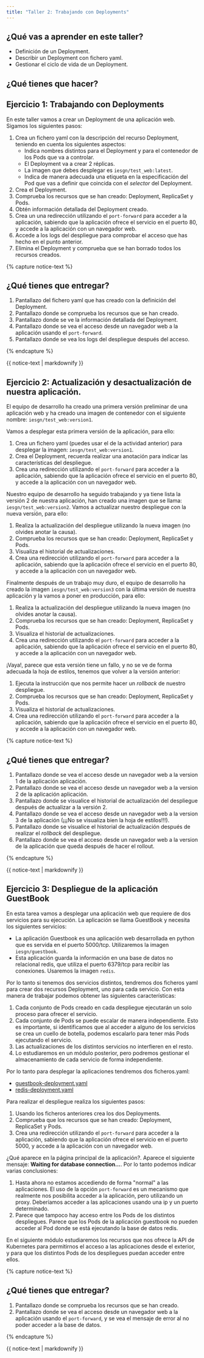 ```yaml
---
title: "Taller 2: Trabajando con Deployments"
---
```


## ¿Qué vas a aprender en este taller?

* Definición de un Deployment.
* Describir un Deployment con fichero yaml.
* Gestionar el ciclo de vida de un Deployment.

## ¿Qué tienes que hacer?

## Ejercicio 1: Trabajando con Deployments

En este taller vamos a crear un Deployment de una aplicación web. Sigamos los siguientes pasos:

1. Crea un fichero yaml con la descripción del recurso Deployment, teniendo en cuenta los siguientes aspectos:
    * Indica nombres distintos para el Deployment y para el contenedor de los Pods que va a controlar.
    * El Deployment va a crear 2 réplicas.
    * La imagen que debes desplegar es `iesgn/test_web:latest`.
    * Indica de manera adecuada una etiqueta en la especificación del Pod que vas a definir que coincida con el *selector* del Deployment.
2. Crea el Deployment.
3. Comprueba los recursos que se han creado: Deployment, ReplicaSet y Pods.
4. Obtén información detallada del Deployment creado.
5. Crea un una redirección utilizando el `port-forward` para acceder a la aplicación, sabiendo que la aplicación ofrece el servicio en el puerto 80, y accede a la aplicación con un navegador web.
6. Accede  a los logs del despliegue para comprobar el acceso que has hecho en el punto anterior.
7. Elimina el Deployment y comprueba que se han borrado todos los recursos creados.

{% capture notice-text %}
## ¿Qué tienes que entregar?

1. Pantallazo del fichero yaml que has creado con la definición del Deployment. 
2. Pantallazo donde se comprueba los recursos que se han creado.
3. Pantallazo donde se ve la información detallada del Deployment.
4. Pantallazo donde se vea el acceso desde un navegador web a la aplicación usando el `port-forward`.
5. Pantallazo donde se vea los logs del despliegue después del acceso.

{% endcapture %}<div class="notice--info">{{ notice-text | markdownify }}</div>		
## Ejercicio 2: Actualización y desactualización de nuestra aplicación.

El equipo de desarrollo ha creado una primera versión preliminar de una aplicación web y ha creado una imagen de contenedor con el siguiente nombre: `iesgn/test_web:version1`.

Vamos a desplegar esta primera versión de la aplicación, para ello:

1. Crea un fichero yaml (puedes usar el de la actividad anterior) para desplegar la imagen: `iesgn/test_web:version1`.
2. Crea el Deployment, recuerda realizar una anotación para indicar las características del despliegue.
3. Crea una redirección utilizando el `port-forward` para acceder a la aplicación, sabiendo que la aplicación ofrece el servicio en el puerto 80, y accede a la aplicación con un navegador web.

Nuestro equipo de desarrollo ha seguido trabajando y ya tiene lista la versión 2 de nuestra aplicación, han creado una imagen que se llama: `iesgn/test_web:version2`. Vamos a actualizar nuestro despliegue con la nueva versión, para ello:

1. Realiza la actualización del despliegue utilizando la nueva imagen (no olvides anotar la causa).
2. Comprueba los recursos que se han creado: Deployment, ReplicaSet y Pods.
3. Visualiza el historial de actualizaciones.
4. Crea una redirección utilizando el `port-forward` para acceder a la aplicación, sabiendo que la aplicación ofrece el servicio en el puerto 80, y accede a la aplicación con un navegador web.

Finalmente después de un trabajo muy duro, el equipo de desarrollo ha creado la imagen `iesgn/test_web:version3` con la última versión de nuestra aplicación y la vamos a poner en producción, para ello:

1. Realiza la actualización del despliegue utilizando la nueva imagen (no olvides anotar la causa).
2. Comprueba los recursos que se han creado: Deployment, ReplicaSet y Pods.
3. Visualiza el historial de actualizaciones.
4. Crea una redirección utilizando el `port-forward` para acceder a la aplicación, sabiendo que la aplicación ofrece el servicio en el puerto 80, y accede a la aplicación con un navegador web.

¡Vaya!, parece que esta versión tiene un fallo, y no se ve de forma adecuada la hoja de estilos, tenemos que volver a la versión anterior:

1. Ejecuta la instrucción que nos permite hacer un *rollback* de nuestro despliegue.
2. Comprueba los recursos que se han creado: Deployment, ReplicaSet y Pods.
3. Visualiza el historial de actualizaciones.
4. Crea una redirección utilizando el `port-forward` para acceder a la aplicación, sabiendo que la aplicación ofrece el servicio en el puerto 80, y accede a la aplicación con un navegador web.

{% capture notice-text %}
## ¿Qué tienes que entregar?

1. Pantallazo donde se vea el acceso desde un navegador web a la version 1 de la aplicación aplicación.
2. Pantallazo donde se vea el acceso desde un navegador web a la version 2 de la aplicación aplicación.
3. Pantallazo donde se visualice el historial de actualización del despliegue después de actualizar a la versión 2.
4. Pantallazo donde se vea el acceso desde un navegador web a la version 3 de la aplicación (¡¡¡No se visualiza bien la hoja de estilos!!!).
5. Pantallazo donde se visualice el historial de actualización después de realizar el *rollback* del despliegue.
6. Pantallazo donde se vea el acceso desde un navegador web a la version de la aplicación que queda después de hacer el rollout.

{% endcapture %}<div class="notice--info">{{ notice-text | markdownify }}</div>	

## Ejercicio 3: Despliegue de la aplicación GuestBook

En esta tarea vamos a desplegar una aplicación web que requiere de dos servicios para su ejecución. La aplicación se llama GuestBook y necesita los siguientes servicios:

* La aplicación Guestbook es una aplicación web desarrollada en python que es servida en el puerto 5000/tcp. Utilizaremos la imagen `iesgn/guestbook`.
* Esta aplicación guarda la información en una base de datos no relacional redis, que utiliza el puerto 6379/tcp para recibir las conexiones. Usaremos la imagen `redis`.

Por lo tanto si tenemos dos servicios distintos, tendremos dos ficheros yaml para crear dos recursos Deployment, uno para cada servicio. Con esta manera de trabajar podemos obtener las siguientes características:

1. Cada conjunto de Pods creado en cada despliegue ejecutarán un solo proceso para ofrecer el servicio.
2. Cada conjunto de Pods se puede escalar de manera independiente. Esto es importante, si identificamos que al acceder a alguno de los servicios se crea un cuello de botella, podemos escalarlo para tener más Pods ejecutando el servicio.
3. Las actualizaciones de los distintos servicios no interfieren en el resto.
4. Lo estudiaremos en un módulo posterior, pero podremos gestionar el almacenamiento de cada servicio de forma independiente.

Por lo tanto para desplegar la aplicaciones tendremos dos ficheros.yaml:

* [guestbook-deployment.yaml](https://raw.githubusercontent.com/josedom24/curso_kubernetes_ies/main/modulo6/files/guestbook/guestbook-deployment.yaml)
* [redis-deployment.yaml](https://raw.githubusercontent.com/josedom24/curso_kubernetes_ies/main/modulo6/files/guestbook/redis-deployment.yaml)

Para realizar el despliegue realiza los siguientes pasos:

1. Usando los ficheros anteriores crea los dos Deployments.
2. Comprueba que los recursos que se han creado: Deployment, ReplicaSet y Pods.
3. Crea una redirección utilizando el `port-forward` para acceder a la aplicación, sabiendo que la aplicación ofrece el servicio en el puerto 5000, y accede a la aplicación con un navegador web.

¿Qué aparece en la página principal de la aplicación?. Aparece el siguiente mensaje: **Waiting for database connection...**. Por lo tanto podemos indicar varias conclusiones:

1. Hasta ahora no estamos accediendo de forma "normal" a las aplicaciones. El uso de la opción `port-forward` es un mecanismo que realmente nos posibilita acceder a la aplicación, pero utilizando un proxy. Deberíamos acceder a las aplicaciones usando una ip y un puerto determinado.
2. Parece que tampoco hay acceso entre los Pods de los distintos despliegues. Parece que los Pods de la aplicación guestbook no pueden acceder al Pod donde se está ejecutando la base de datos redis.

En el siguiente módulo estudiaremos los recursos que nos ofrece la API de Kubernetes para permitirnos el acceso a las aplicaciones desde el exterior, y para que los distintos Pods de los despliegues puedan acceder entre ellos.

{% capture notice-text %}
## ¿Qué tienes que entregar?

1. Pantallazo donde se comprueba los recursos que se han creado.
2. Pantallazo donde se vea el acceso desde un navegador web a la aplicación usando el `port-forward`, y se vea el mensaje de error al no poder acceder a la base de datos.

{% endcapture %}<div class="notice--info">{{ notice-text | markdownify }}</div>	

